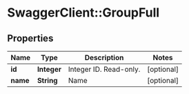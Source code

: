 # SwaggerClient::GroupFull

## Properties
Name | Type | Description | Notes
------------ | ------------- | ------------- | -------------
**id** | **Integer** | Integer ID. Read-only. | [optional] 
**name** | **String** | Name | [optional] 


